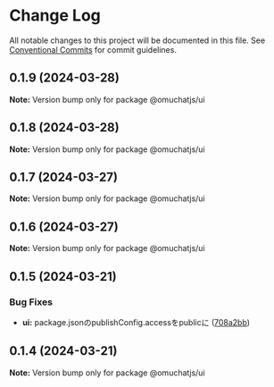 # Change Log

All notable changes to this project will be documented in this file.
See [Conventional Commits](https://conventionalcommits.org) for commit guidelines.

## 0.1.9 (2024-03-28)

**Note:** Version bump only for package @omuchatjs/ui





## 0.1.8 (2024-03-28)

**Note:** Version bump only for package @omuchatjs/ui





## 0.1.7 (2024-03-27)

**Note:** Version bump only for package @omuchatjs/ui





## 0.1.6 (2024-03-27)

**Note:** Version bump only for package @omuchatjs/ui





## 0.1.5 (2024-03-21)


### Bug Fixes

* **ui:** package.jsonのpublishConfig.accessをpublicに ([708a2bb](https://github.com/OMUCHAT/omuchat/commit/708a2bbc325a73dc2e72a847f88856d729a14e7a))





## 0.1.4 (2024-03-21)

**Note:** Version bump only for package @omuchatjs/ui
